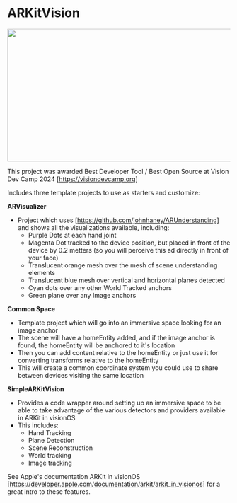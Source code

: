 # ARKitVision

[<img src="https://img.youtube.com/vi/f5Rdk0a5lB4/hqdefault.jpg" width="600" height="300"
/>](https://www.youtube.com/embed/f5Rdk0a5lB4)


This project was awarded Best Developer Tool / Best Open Source at Vision Dev Camp 2024 [https://visiondevcamp.org]

Includes three template projects to use as starters and customize:

**ARVisualizer**
* Project which uses [https://github.com/johnhaney/ARUnderstanding] and shows all the visualizations available, including:
  * Purple Dots at each hand joint
  * Magenta Dot tracked to the device position, but placed in front of the device by 0.2 metters (so you will perceive this ad directly in front of your face)
  * Translucent orange mesh over the mesh of scene understanding elements
  * Translucent blue mesh over vertical and horizontal planes detected
  * Cyan dots over any other World Tracked anchors
  * Green plane over any Image anchors

**Common Space**
* Template project which will go into an immersive space looking for an image anchor
* The scene will have a homeEntity added, and if the image anchor is found, the homeEntity will be anchored to it's location
* Then you can add content relative to the homeEntity or just use it for converting transforms relative to the homeEntity
* This will create a common coordinate system you could use to share between devices visiting the same location

**SimpleARKitVision**
* Provides a code wrapper around setting up an immersive space to be able to take advantage of the various detectors and providers available in ARKit in visionOS
* This includes:
  * Hand Tracking
  * Plane Detection
  * Scene Reconstruction
  * World tracking
  * Image tracking

See Apple's documentation ARKit in visionOS [https://developer.apple.com/documentation/arkit/arkit_in_visionos] for a great intro to these features.
